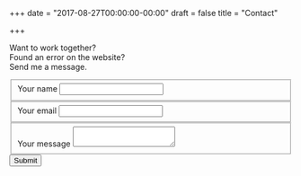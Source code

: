 +++
date = "2017-08-27T00:00:00-00:00"
draft = false
title = "Contact"

+++

<style>
</style>

Want to work together?<br/>
Found an error on the website?<br/>
Send me a message.<br/>

<form name="contact" action="thank-you" netlify>
	<fieldset>
		<label>Your name</label>   
		<input type="text" name="name">	
	</fieldset>
	<fieldset>
		<label>Your email</label>
		<input type="email" name="email">	
	</fieldset>
	<fieldset>
		<label>Your message</label>
		<textarea name="message"></textarea>	
	</fieldset>
    <button type="submit">Submit</button>
</form>